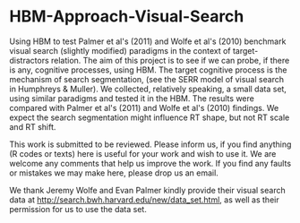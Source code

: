 HBM-Approach-Visual-Search
==========================

Using HBM to test Palmer et al's (2011) and Wolfe et al's (2010) benchmark visual search (slightly modified) paradigms in the context of target-distractors relation. The aim of this project is to see if we can probe, if there is any, cognitive processes, using HBM. The target cognitive process is the mechanism of search segmentation, (see the SERR model of visual search in Humphreys & Muller).  We collected, relatively speaking, a small data set, using similar paradigms  and tested it in the HBM. The results were compared with Palmer et al's (2011) and Wolfe et al's (2010) findings. We expect the search segmentation might influence RT shape, but not RT scale and RT shift.    

This work is submitted to be reviewed. Please inform us, if you find anything (R codes or texts) here is useful for your work and wish to use it. We are welcome any comments that help us improve the work. If you find any faults or mistakes we may make here, please drop us an email. 

We thank Jeremy Wolfe and Evan Palmer kindly provide their visual search data at 
http://search.bwh.harvard.edu/new/data_set.html, as well as their permission for us to use the data set. 
